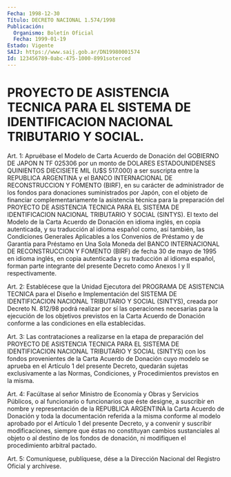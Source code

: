 ```yaml
---
Fecha: 1998-12-30
Título: DECRETO NACIONAL 1.574/1998
Publicación:
  Organismo: Boletín Oficial
  Fecha: 1999-01-19
Estado: Vigente
SAIJ: https://www.saij.gob.ar/DN19980001574
Id: 123456789-0abc-475-1000-8991soterced
---
```

# PROYECTO DE ASISTENCIA TECNICA PARA EL SISTEMA DE IDENTIFICACION NACIONAL TRIBUTARIO Y SOCIAL.

<a id="1"></a>
Art. 1: Apruébase el Modelo de Carta Acuerdo  de  Donación del GOBIERNO DE JAPON N TF 025306 por un monto de DOLARES ESTADOUNIDENSES  QUINIENTOS  DIECISIETE  MIL  (U$S 517.000)  a  ser suscripta entre la REPUBLICA ARGENTINA y el BANCO  INTERNACIONAL DE RECONSTRUCCION Y FOMENTO (BIRF), en su carácter de administrador de los fondos para donaciones suministrados por Japón,  con  el objeto de  financiar  complementariamente  la  asistencia técnica para  la preparación del PROYECTO DE ASISTENCIA TECNICA  PARA  EL SISTEMA DE IDENTIFICACION NACIONAL TRIBUTARIO Y SOCIAL (SINTYS). El  texto del Modelo  de la Carta Acuerdo de Donación en idioma inglés, en  copia autenticada,  y  su traducción al idioma español como, así también, las Condiciones Generales  Aplicables a los Convenios de Préstamo y de Garantía para Préstamo en Una Sola Moneda del BANCO INTERNACIONAL DE RECONSTRUCCION  Y  FOMENTO  (BIRF)  de fecha 30 de mayo de 1995 en idioma inglés, en copia autenticada y su traducción al  idioma  español,  forman parte integrante del presente  Decreto como Anexos I y II respectivamente.

<a id="2"></a>
Art.  2: Establécese que  la  Unidad  Ejecutora  del  PROGRAMA  DE ASISTENCIA  TECNICA  para el Diseño e Implementación del SISTEMA DE IDENTIFICACION NACIONAL  TRIBUTARIO  Y  SOCIAL (SINTYS), creada por Decreto N. 812/98 podrá realizar por sí las operaciones  necesarias para la ejecución de los objetivos previstos en la Carta Acuerdo de Donación  conforme  a  las  condiciones  en  ella  establecidas.

<a id="3"></a>
Art. 3: Las contrataciones a realizarse en la etapa de preparación del PROYECTO DE ASISTENCIA TECNICA PARA EL SISTEMA DE IDENTIFICACION NACIONAL TRIBUTARIO Y SOCIAL (SINTYS) con los fondos provenientes de la Carta Acuerdo de Donación cuyo modelo se aprueba en el Artículo 1 del presente Decreto, quedarán sujetas exclusivamente    a   las  Normas,  Condiciones,  y  Procedimientos previstos en la misma.

<a id="4"></a>
Art.  4: Facúltase al  señor  Ministro  de  Economía  y  Obras  y Servicios  Públicos,  o  al  funcionario  o  funcionarios  que éste designe,  a  suscribir  en  nombre y representación de la REPUBLICA ARGENTINA la Carta Acuerdo de  Donación  y  toda  la  documentación referida a la misma conforme al modelo aprobado por el  Artículo  1 del  presente  Decreto,  y  a  convenir y suscribir modificaciones, siempre que éstas no constituyan  cambios  sustanciales al objeto o al destino de los fondos de donación, ni modifiquen el procedimiento arbitral pactado.

<a id="5"></a>
Art. 5: Comuníquese, publíquese, dése a la Dirección  Nacional del Registro  Oficial  y  archívese.